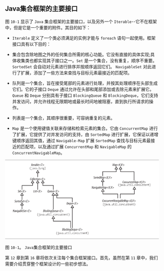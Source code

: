 ## Java集合框架的主要接口

图 `10-1` 显示了 `Java` 集合框架的主要接口，以及另外一个 `Iterable`--它不在框架中，但是它是一个重要的附件。其目的如下：

- `Iterable` 定义了一个类必须满足的实例才能与 `foreach` 语句一起使用。框架接口具有以下目的：

- 集合包含除地图之外的任何集合所需的核心功能。它没有直接的具体实现;具体收集类也都实现其子接口之一。`Set` 是一个集合，没有重复，顺序不重要。 `SortedSet` 会自动对元素进行排序并按顺序返回它们。 `NavigableSet` 对此进行了扩展，添加了一些方法来查找与目标元素最接近的匹配项。

- 队列是一个集合，旨在接受尾部的元素进行处理，并按其处理顺序在头部生成它们。它的子接口 `Deque` 通过允许在头部和尾部添加或去除元素来扩展它。 `Queue` 和 `Deque` 分别具有子接口 `BlockingQueue` 和 `BlockingDeque`，它们支持并发访问，并允许线程无限期地或最长时间地被阻塞，直到执行所请求的操作。
- 列表是一个集合，其顺序很重要，可容纳重复的元素。
- `Map` 是一个使用键值关联来存储和检索元素的集合。它由 `ConcurrentMap` 进行了扩展，它提供了对并发访问的支持，由 `SortedMap` 进行扩展，它保证以递增键顺序返回其值，通过 `Navigable-Map` 扩展 `SortedMap` 查找与目标元素最接近的匹配项，以及通过扩展 `ConcurrentMap` 和 `NavigableMap` 的 `ConcurrentNavigableMap`。

![](10_1.png)

图 `10-1`。 `Java`集合框架的主要接口

第 `12` 章到第 `16` 章将依次关注每个集合框架接口。首先，虽然在第 `11` 章中，我们需要介绍贯穿整个框架设计的一些初步想法。